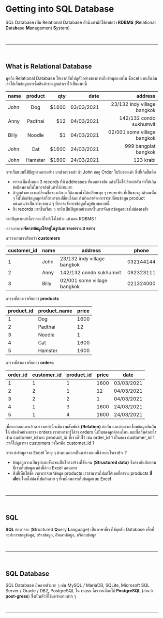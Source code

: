 # Getting into SQL Database

SQL Database เป็น Relational Database ตัวนึงเค้ามักใช้คำย่อว่า **RDBMS** (**R**elational **D**ata**b**ase **M**anagement **S**ystem)

<br><hr><br>

## What is Relational Database

พูดถึง Relational Database ให้เรากลับไปดูตัวอย่างของการเก็บข้อมูลแบบใน Excel แบบดั้งเดิม เราได้เก็บข้อมูลการซื้อสินค้าของลูกเค้าเราไว้เป็นแบบนี้

| name  | product |   qty |       date |                     address |
| ----- | :-----: | ----: | ---------: | --------------------------: |
| John  |   Dog   | $1600 | 03/03/2021 | 23/132 indy village bangkok |
| Anny  | Padthai |   $12 | 04/03/2021 |     142/132 condo sukhumvit |
| Billy | Noodle  |    $1 | 04/03/2021 | 02/001 some village bangkok |
| John  |   Cat   | $1600 | 24/03/2021 |        999 bangplat bangkok |
| John  | Hamster | $1600 | 24/03/2021 |                   123 krabi |

การเก็บแบบนี้มีปัญหาหลายอย่าง ยกตัวอย่างเช่า ถ้า John ขอดู Order ใบนึงของเค้า สิ่งที่เกิดขึ้นคือ

- เราจะเห็นทั้งหมด 3 records ที่มี addresses ที่แตกต่างกัน แล้วก็ไม่ได้เรียงลำดับ ทำให้เกิดข้อผิดพลาดได้ในการส่งสินค้าได้ง่ายมาก
- ถ้าลูกค้าอยากจะเปลี่ยนชื่อของเค้าเองก็ต้องมานั่งไล่เปลี่ยนทุก ๆ records ที่เป็นของลูกค้าคนนั้น ๆ ไม่ใช่แค่ข้อมูลลูกค้าที่สามารถเปลี่ยนได้นะ ถ้าเกิดเราต้องการจะเปลี่ยนข้อมูล product แน่นอนว่าเป็นการยากแน่ ๆ ที่เราจะจัดการข้อมูลในรูปแบบแบบนี้
- ยิ่ง records มากขึ้นเรื่อย ๆ จะยิ่งเป็นปัญหาอย่างมากในการจัดการข้อมูลอย่างไม่ต้องสงสัย

จากปัญหาเหล่านี้เราจะแก้ไขยังไงได้บ้าง แน่นอน RDBMS !

เราจะทำการ**จัดการข้อมูลให้อยู่ในรูปแบบของตาราง 3 ตาราง**

ตารางแรกเราเรียกว่า **customers**

| customer_id | name  | address                     | phone     |
| ----------- | ----- | --------------------------- | --------- |
| 1           | John  | 23/132 indy village bangkok | 032144144 |
| 2           | Anny  | 142/132 condo sukhumvit     | 092323111 |
| 3           | Billy | 02/001 some village bangkok | 021324000 |

ตารางที่สองเราเรียกว่า **products**

| product_id | product_name | price |
| ---------- | ------------ | ----- |
| 1          | Dog          | 1600  |
| 2          | Padthai      | 12    |
| 3          | Noodle       | 1     |
| 4          | Cat          | 1600  |
| 5          | Hamster      | 1600  |

ตารางที่สามเราเรียกว่า **orders**

| order_id | customer_id | product_id | price | date       |
| -------- | ----------- | ---------- | ----- | ---------- |
| 1        | 1           | 1          | 1600  | 03/03/2021 |
| 2        | 2           | 1          | 12    | 04/03/2021 |
| 3        | 2           | 2          | 1     | 04/03/2021 |
| 4        | 1           | 3          | 1600  | 24/03/2021 |
| 5        | 1           | 4          | 1600  | 24/03/2021 |

เมื่อแยกออกมาแล้วตารางเหล่่านี้จะมีความสัมพันธ์ **(Relation)** ต่อกัน และสามารถเชื่อมข้อมูลกันกันได้ เช่นตัวอย่างตาราง orders เราสามารถรู้ได้ว่า orders นี้เป็นของลูกค้าคนไหน และซื้อสินค้าอะไรผ่าน customer_id และ product_id ที่เราเก็บไว้ เช่น order_id 1 เป็นของ customer_id 1 เราก็ไปดูตาราง customers ว่าใครคือ customer_id 1

การแบ่งข้อมูลจาก Excel ใหญ่ ๆ ด้านบนออกเป็นตารางแบบนี้ช่วยอะไรเราบ้่าง ?

- ข้อมูลถูกวางเป็นรูปแบบชัดเจนเป็นโครงสร้างที่ชัดเจน **(Structured data)** ซึ่งต่างกันกับตอนที่เราเก็บข้อมูลเหล่านี้ด้วย Excel ตอนแรก
- สิ่งที่เห็นได้ชัด เวลาเราจะแก้ข้อมูล products เราสามารถไปแก้ได้เลยที่ตาราง products **ที่เดียว** โดยไม่ต้องไปแก้หลาย ๆ ที่เหมือนการเก็บข้อมูลแบบ Excel

<br><hr><br>

## SQL

**SQL** ย่อมาจาก (**S**tructured **Q**uery **L**anguage) เป็นภาษาที่เราใช้คุยกับ Database เพื่อที่จะทำการขอดูข้อมูล, สร้างข้อมูล, อัพเดทข้อมูล, หรือลบข้อมูล

<br><hr><br>

## SQL Database

SQL Database มีหลายตัวมาก ๆ เช่น MySQL / MariaDB, SQLite, Microsoft SQL Server / Oracle / DB2, PostgreSQL ใน class นี้เราจะเลือกใช้ **PostgreSQL** (อ่านว่า **post-gress**) ซึ่งเป็นตัวที่ใช้แพร่หลายมาก ๆ

<br><hr><br>
